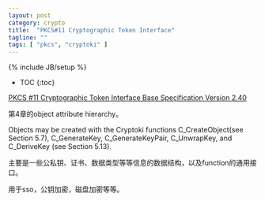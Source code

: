 ```yaml
---
layout: post
category: crypto
title:  "PKCS#11 Cryptographic Token Interface"
tagline: ""
tags: [ "pkcs", "cryptoki" ] 
---
```

{% include JB/setup %}

* TOC
{:toc}

[PKCS #11 Cryptographic Token Interface Base Specification Version 2.40](https://docs.oasis-open.org/pkcs11/pkcs11-base/v2.40/pkcs11-base-v2.40.pdf)

第4章的object attribute hierarchy。

Objects may be created with the Cryptoki functions C_CreateObject(see Section 5.7), C_GenerateKey, C_GenerateKeyPair, C_UnwrapKey, and C_DeriveKey (see Section 5.13).

主要是一些公私钥、证书、数据类型等等信息的数据结构，以及function的通用接口。

用于sso，公钥加密，磁盘加密等等。

